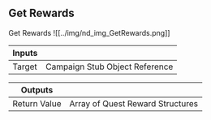 ## Get Rewards
Get Rewards
![[../img/nd_img_GetRewards.png]]

|Inputs||
|--|--|
| Target | Campaign Stub Object Reference |

|Outputs||
|--|--|
| Return Value | Array of Quest Reward Structures |

